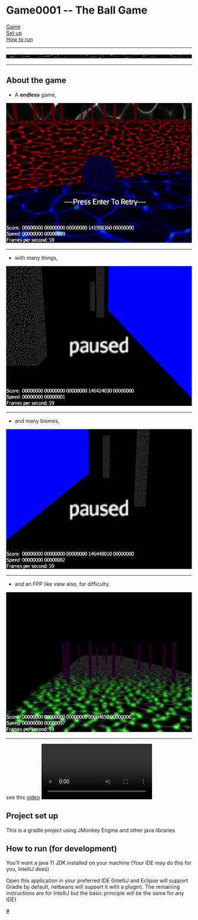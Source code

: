 # **Game0001** -- The Ball Game 

[Game](#about-the-game "About the game") \
[Set up](#project-set-up "Project set up") \
[How to run](#how-to-run--for-development- "How to run (for development)")


***

[<img src="src/main/resources/Textures/caustics.jpg" width="1000" height="10"/>](src/main/resources/Textures/caustics.jpg "I used this in the game")

***


## About the game

- A **endless** game,

![](ImageAndVideos/screenshotGame1.png "1")
***

- with many things,

![](ImageAndVideos/screenshotGame2.png "2")
***

- and many biomes,

![](ImageAndVideos/screenshotGame3.png "3")
***

- and an FPP like view also, for difficulty.

![](ImageAndVideos/screenshotGame4.png "4")
***

see this [video](ImageAndVideos/ScreenRecording.avi)
![](ImageAndVideos/ScreenRecording.avi)

## Project set up
This is a gradle project using JMonkey Engine and other java libraries


## How to run (for development)
You'll want a java 11 JDK installed on your machine (Your IDE may do this for you, IntelliJ does)

Open this application in your preferred IDE (IntelliJ and Eclipse will support Gradle by default, netbeans will support it with a plugin). The remaining instructions are for IntelliJ but the basic principle will be the same for any IDE)

[#](#game0001----the-ball-game "Scroll to top")